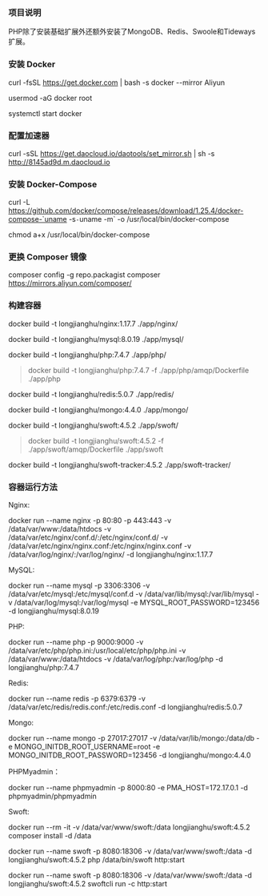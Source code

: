 ### 项目说明

PHP除了安装基础扩展外还额外安装了MongoDB、Redis、Swoole和Tideways扩展。

### 安装 Docker

curl -fsSL https://get.docker.com | bash -s docker --mirror Aliyun

usermod -aG docker  root

systemctl start docker

### 配置加速器

curl -sSL https://get.daocloud.io/daotools/set_mirror.sh | sh -s http://8145ad9d.m.daocloud.io

### 安装 Docker-Compose

curl -L https://github.com/docker/compose/releases/download/1.25.4/docker-compose-`uname -s`-`uname -m` -o /usr/local/bin/docker-compose

chmod a+x /usr/local/bin/docker-compose

### 更换 Composer 镜像

composer config -g repo.packagist composer https://mirrors.aliyun.com/composer/

### 构建容器


docker build -t longjianghu/nginx:1.17.7 ./app/nginx/

docker build -t longjianghu/mysql:8.0.19 ./app/mysql/

docker build -t longjianghu/php:7.4.7 ./app/php/

> docker build -t longjianghu/php:7.4.7 -f ./app/php/amqp/Dockerfile ./app/php

docker build -t longjianghu/redis:5.0.7 ./app/redis/

docker build -t longjianghu/mongo:4.4.0 ./app/mongo/

docker build -t longjianghu/swoft:4.5.2 ./app/swoft/

> docker build -t longjianghu/swoft:4.5.2 -f ./app/swoft/amqp/Dockerfile ./app/swoft

docker build -t longjianghu/swoft-tracker:4.5.2 ./app/swoft-tracker/

### 容器运行方法

Nginx:

docker run --name nginx -p 80:80 -p 443:443 -v /data/var/www:/data/htdocs -v /data/var/etc/nginx/conf.d/:/etc/nginx/conf.d/ -v /data/var/etc/nginx/nginx.conf:/etc/nginx/nginx.conf -v /data/var/log/nginx/:/var/log/nginx/ -d longjianghu/nginx:1.17.7

MySQL:

docker run --name mysql -p 3306:3306 -v /data/var/etc/mysql:/etc/mysql/conf.d -v /data/var/lib/mysql:/var/lib/mysql -v /data/var/log/mysql:/var/log/mysql -e MYSQL_ROOT_PASSWORD=123456 -d longjianghu/mysql:8.0.19

PHP:

docker run --name php -p 9000:9000 -v /data/var/etc/php/php.ini:/usr/local/etc/php/php.ini -v /data/var/www:/data/htdocs -v /data/var/log/php:/var/log/php -d longjianghu/php:7.4.7

Redis:

docker run --name redis -p 6379:6379 -v /data/var/etc/redis/redis.conf:/etc/redis.conf -d longjianghu/redis:5.0.7

Mongo:

docker run --name mongo -p 27017:27017 -v /data/var/lib/mongo:/data/db -e MONGO_INITDB_ROOT_USERNAME=root -e MONGO_INITDB_ROOT_PASSWORD=123456 -d longjianghu/mongo:4.4.0

PHPMyadmin：

docker run --name phpmyadmin -p 8000:80 -e PMA_HOST=172.17.0.1 -d phpmyadmin/phpmyadmin

Swoft:

docker run --rm -it -v /data/var/www/swoft:/data longjianghu/swoft:4.5.2 composer install -d /data

docker run --name swoft -p 8080:18306 -v /data/var/www/swoft:/data -d longjianghu/swoft:4.5.2 php /data/bin/swoft http:start

docker run --name swoft -p 8080:18306 -v /data/var/www/swoft:/data -d longjianghu/swoft:4.5.2 swoftcli run -c http:start